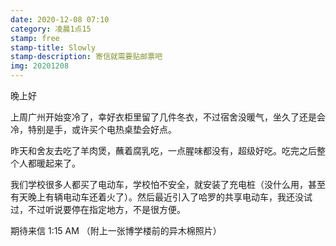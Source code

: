 ```yaml
---
date: 2020-12-08 07:10
category: 凌晨1点15
stamp: free
stamp-title: Slowly
stamp-description: 寄信就需要贴邮票吧
img: 20201208
---
```


<p>
晚上好

上周广州开始变冷了，幸好衣柜里留了几件冬衣，不过宿舍没暖气，坐久了还是会冷，特别是手，或许买个电热桌垫会好点。

昨天和舍友去吃了羊肉煲，蘸着腐乳吃，一点腥味都没有，超级好吃。吃完之后整个人都暖起来了。

我们学校很多人都买了电动车，学校怕不安全，就安装了充电桩（没什么用，甚至有天晚上有辆电动车还着火了）。然后最近引入了哈罗的共享电动车，我还没试过，不过听说要停在指定地方，不是很方便。


期待来信
1:15 AM
（附上一张博学楼前的异木棉照片）
</p>